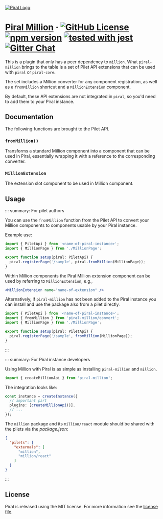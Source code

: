 [![Piral Logo](https://github.com/smapiot/piral/raw/main/docs/assets/logo.png)](https://piral.io)

# [Piral Million](https://piral.io) &middot; [![GitHub License](https://img.shields.io/badge/license-MIT-blue.svg)](https://github.com/smapiot/piral/blob/main/LICENSE) [![npm version](https://img.shields.io/npm/v/piral-million.svg?style=flat)](https://www.npmjs.com/package/piral-million) [![tested with jest](https://img.shields.io/badge/tested_with-jest-99424f.svg)](https://jestjs.io) [![Gitter Chat](https://badges.gitter.im/gitterHQ/gitter.png)](https://gitter.im/piral-io/community)

This is a plugin that only has a peer dependency to `million`. What `piral-million` brings to the table is a set of Pilet API extensions that can be used with `piral` or `piral-core`.

The set includes a Million converter for any component registration, as well as a `fromMillion` shortcut and a `MillionExtension` component.

By default, these API extensions are not integrated in `piral`, so you'd need to add them to your Piral instance.

## Documentation

The following functions are brought to the Pilet API.

### `fromMillion()`

Transforms a standard Million component into a component that can be used in Piral, essentially wrapping it with a reference to the corresponding converter.

### `MillionExtension`

The extension slot component to be used in Million component.

## Usage

::: summary: For pilet authors

You can use the `fromMillion` function from the Pilet API to convert your Million components to components usable by your Piral instance.

Example use:

```ts
import { PiletApi } from '<name-of-piral-instance>';
import { MillionPage } from './MillionPage';

export function setup(piral: PiletApi) {
  piral.registerPage('/sample', piral.fromMillion(MillionPage));
}
```

Within Million components the Piral Million extension component can be used by referring to `MillionExtension`, e.g.,

```jsx
<MillionExtension name="name-of-extension" />
```

Alternatively, if `piral-million` has not been added to the Piral instance you can install and use the package also from a pilet directly.

```ts
import { PiletApi } from '<name-of-piral-instance>';
import { fromMillion } from 'piral-million/convert';
import { MillionPage } from './MillionPage';

export function setup(piral: PiletApi) {
  piral.registerPage('/sample', fromMillion(MillionPage));
}
```

:::

::: summary: For Piral instance developers

Using Million with Piral is as simple as installing `piral-million` and `million`.

```ts
import { createMillionApi } from 'piral-million';
```

The integration looks like:

```ts
const instance = createInstance({
  // important part
  plugins: [createMillionApi()],
  // ...
});
```

The `million` package and its `million/react` module should be shared with the pilets via the *package.json*:

```json
{
  "pilets": {
    "externals": [
      "million",
      "million/react"
    ]
  }
}
```

:::

## License

Piral is released using the MIT license. For more information see the [license file](./LICENSE).
